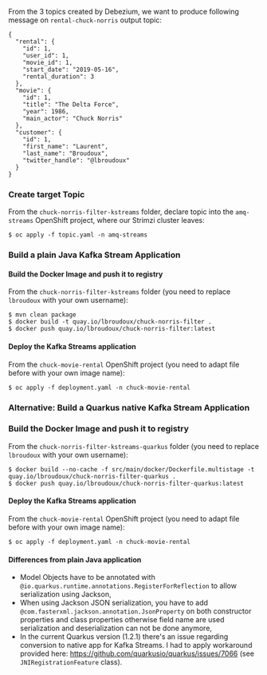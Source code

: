 
From the 3 topics created by Debezium, we want to produce following message on `rental-chuck-norris` output topic:

```
{
  "rental": {
    "id": 1,
    "user_id": 1,
    "movie_id": 1,
    "start_date": "2019-05-16",
    "rental_duration": 3
  },
  "movie": {
    "id": 1,
    "title": "The Delta Force",
    "year": 1986,
    "main_actor": "Chuck Norris"
  },
  "customer": {
    "id": 1,
    "first_name": "Laurent",
    "last_name": "Broudoux",
    "twitter_handle": "@lbroudoux"
  }
}
```

### Create target Topic

From the `chuck-norris-filter-kstreams` folder, declare topic into the `amq-streams` OpenShift project, where our Strimzi cluster leaves:

```
$ oc apply -f topic.yaml -n amq-streams
```

### Build a plain Java Kafka Stream Application

#### Build the Docker Image and push it to registry

From the `chuck-norris-filter-kstreams` folder (you need to replace `lbroudoux` with your own username):

```
$ mvn clean package
$ docker build -t quay.io/lbroudoux/chuck-norris-filter . 
$ docker push quay.io/lbroudoux/chuck-norris-filter:latest 
```

#### Deploy the Kafka Streams application

From the `chuck-movie-rental` OpenShift project (you need to adapt file before with your own image name):

```
$ oc apply -f deployment.yaml -n chuck-movie-rental
```

### Alternative: Build a Quarkus native Kafka Stream Application

### Build the Docker Image and push it to registry

From the `chuck-norris-filter-kstreams-quarkus` folder (you need to replace `lbroudoux` with your own username):

```
$ docker build --no-cache -f src/main/docker/Dockerfile.multistage -t quay.io/lbroudoux/chuck-norris-filter-quarkus .
$ docker push quay.io/lbroudoux/chuck-norris-filter-quarkus:latest
```

#### Deploy the Kafka Streams application

From the `chuck-movie-rental` OpenShift project (you need to adapt file before with your own image name):

```
$ oc apply -f deployment.yaml -n chuck-movie-rental
```

#### Differences from plain Java application

* Model Objects have to be annotated with `@io.quarkus.runtime.annotations.RegisterForReflection` to allow serialization using Jackson,
* When using Jackson JSON serialization, you have to add `@com.fasterxml.jackson.annotation.JsonProperty` on both constructor properties and class properties otherwise field name are used serialization and deserialization can not be done anymore,
* In the current Quarkus version (1.2.1) there's an issue regarding conversion to native app for Kafka Streams. I had to apply workaround provided here: https://github.com/quarkusio/quarkus/issues/7066 (see `JNIRegistrationFeature` class).